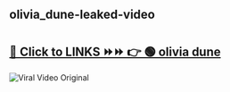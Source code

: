 
 ## olivia_dune-leaked-video 

# <h2><a href="https://clipsfans.com/olivia_dune&ref=git">🔗 Click to LINKS ⏩⏩ 👉 🟢 olivia dune </a></h2>

<a href="https://clipsfans.com/olivia_dune&ref=git" rel="nofollow" data-target="animated-image.originalLink"><img src="https://i.ibb.co.com/xMMVF88/686577567.gif" alt="Viral Video Original" style="max-width: 100%; display: inline-block;" data-target="animated-image.originalImage"></a>
